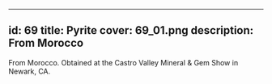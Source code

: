 
---
id: 69
title: Pyrite
cover: 69_01.png
description: From Morocco
---

From Morocco. Obtained at the Castro Valley Mineral & Gem Show in Newark, CA.
